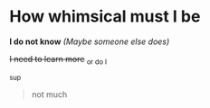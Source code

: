 # How whimsical must I be #


**I do not know** *(Maybe someone else does)*

~~I need to learn more~~ <sub>or do I</sub>

<sup>sup</sup>

> not much



